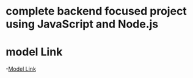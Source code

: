 # complete backend focused project using JavaScript and Node.js

# model Link

-[Model Link](https://app.eraser.io/workspace/YtPqZ1VogxGy1jzIDkzj)